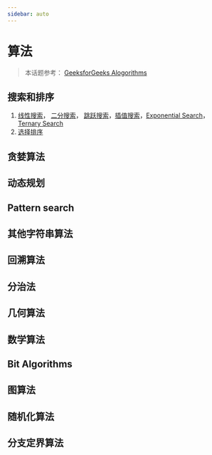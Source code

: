```yaml
---
sidebar: auto
---
```


# 算法
> 本话题参考： [GeeksforGeeks Alogorithms](https://www.geeksforgeeks.org/fundamentals-of-algorithms/)

## 搜索和排序
1. [线性搜索](./searching_sorting.html#线性搜索)， [二分搜索](./searching_sorting.html#二分搜索)， [跳跃搜索](./searching_sorting.html#跳跃搜索)，[插值搜索](./searching_sorting.html#插值搜索)，[Exponential Search](https://www.geeksforgeeks.org/exponential-search/)，[Ternary Search](https://www.geeksforgeeks.org/binary-search-preferred-ternary-search/)
2. [选择排序](./searching_sorting.html#选择排序)

## 贪婪算法

## 动态规划

## Pattern search

## 其他字符串算法

## 回溯算法

## 分治法

## 几何算法

## 数学算法

## Bit Algorithms

## 图算法

## 随机化算法

## 分支定界算法
